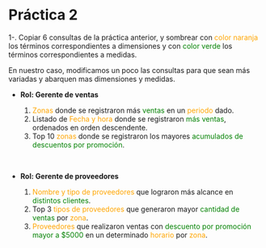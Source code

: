 # Práctica 2

1-. Copiar 6 consultas de la práctica anterior, y sombrear con <span style="color:orange;">color naranja</span> los términos correspondientes a dimensiones y con <span style="color:green;">color verde</span> los términos correspondientes a medidas.

En nuestro caso, modificamos un poco las consultas para que sean más variadas y abarquen mas dimensiones y medidas.

- **Rol: Gerente de ventas**

    1. <span style="color:orange">Zonas</span> donde se registraron más <span style="color:green">ventas</span> en un <span style="color:orange">periodo</span> dado.
    2. Listado de <span style="color: orange">Fecha y hora </span> donde se registraron <span style="color:green">más ventas</span>, ordenados en orden descendente. 
    3. Top 10 <span style="color: orange">zonas</span> donde se registraron los mayores <span style="color:green">acumulados de descuentos por promoción</span>. 
    
<br>

- **Rol: Gerente de proveedores**

    1. <span style="color: orange">Nombre y tipo de proveedores</span> que lograron más alcance en <span style="color:green">distintos clientes</span>.
    2. Top 3 <span style="color: orange">tipos de proveedores</span> que generaron mayor <span style="color:green">cantidad de ventas</span> por <span style="color: orange">zona</span>.
    3. <span style="color: orange">Proveedores</span> que realizaron ventas con <span style="color:green">descuento por promoción mayor a $5000</span> en un determinado <span style="color:orange">horario</span> por <span style="color:orange">zona</span>.

